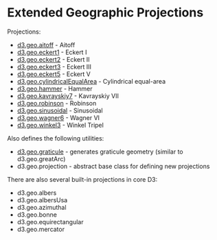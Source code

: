 # Extended Geographic Projections

Projections:

* [d3.geo.aitoff](http://bl.ocks.org/3682698) - Aitoff
* [d3.geo.eckert1](http://bl.ocks.org/3717369) - Eckert I
* [d3.geo.eckert2](http://bl.ocks.org/3717378) - Eckert II
* [d3.geo.eckert3](http://bl.ocks.org/3717379) - Eckert III
* [d3.geo.eckert5](http://bl.ocks.org/3717382) - Eckert V
* [d3.geo.cylindricalEqualArea](http://bl.ocks.org/3712408) - Cylindrical equal-area
* [d3.geo.hammer](http://bl.ocks.org/3712397) - Hammer
* [d3.geo.kavrayskiy7](http://bl.ocks.org/3710082) - Kavrayskiy VII
* [d3.geo.robinson](http://bl.ocks.org/3710566) - Robinson
* [d3.geo.sinusoidal](http://bl.ocks.org/3712399) - Sinusoidal
* [d3.geo.wagner6](http://bl.ocks.org/3710148) - Wagner VI
* [d3.geo.winkel3](http://bl.ocks.org/3682676) - Winkel Tripel

Also defines the following utilities:

* [d3.geo.graticule](http://bl.ocks.org/3664049) - generates graticule geometry (similar to d3.geo.greatArc)
* d3.geo.projection - abstract base class for defining new projections

There are also several built-in projections in core D3:

* d3.geo.albers
* d3.geo.albersUsa
* d3.geo.azimuthal
* d3.geo.bonne
* d3.geo.equirectangular
* d3.geo.mercator
